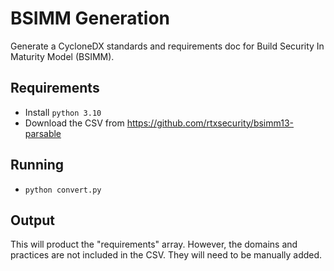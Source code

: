 # BSIMM Generation

Generate a CycloneDX standards and requirements doc for Build Security In Maturity Model (BSIMM).

## Requirements

- Install `python 3.10`
- Download the CSV from https://github.com/rtxsecurity/bsimm13-parsable

## Running

- `python convert.py`

## Output

This will product the "requirements" array. However, the domains and practices are not included in the CSV. They will
need to be manually added.